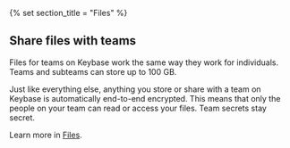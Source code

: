 {% set section_title = "Files" %}
## Share files with teams
Files for teams on Keybase work the same way they work for individuals. Teams and subteams can store up to 100 GB.

Just like everything else, anything you store or share with a team on Keybase is automatically end-to-end encrypted. This means that only the people on your team can read or access your files. Team secrets stay secret. 
 
Learn more in [Files](/files).

